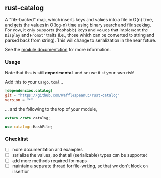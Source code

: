 ## rust-catalog

A "file-backed" map, which inserts keys and values into a file in O(n) time, and gets the values in O(log-n) time using binary search and file seeking. For now, it only supports (hashable) keys and values that implement the `Display` and `FromStr` traits (i.e., those which can be converted to string and parsed back from string). This will change to serialization in the near future.

See the [module documentation](https://wafflespeanut.github.io/rust-catalog/catalog/) for more information.

### Usage

Note that this is still **experimental**, and so use it at your own risk!

Add this to your `Cargo.toml`...

``` toml
[dependencies.catalog]
git = "https://github.com/Wafflespeanut/rust-catalog"
version = "*"
```

... and the following to the top of your module,

``` rust
extern crate catalog;

use catalog::HashFile;
```

### Checklist
 - [ ] more documentation and examples
 - [ ] serialize the values, so that all (serializable) types can be supported
 - [ ] add more methods required for maps
 - [ ] maintain a separate thread for file-writing, so that we don't block on insertion
